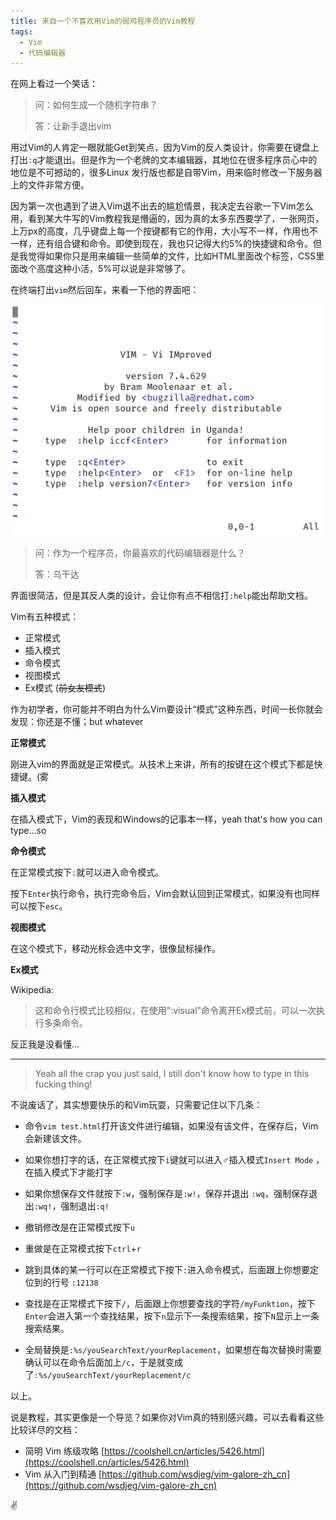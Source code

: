 ```yaml
---
title: 来自一个不喜欢用Vim的弱鸡程序员的Vim教程
tags: 
  - Vim
  - 代码编辑器
---
```


在网上看过一个笑话：

>  问：如何生成一个随机字符串？
>
>  答：让新手退出vim

用过Vim的人肯定一眼就能Get到笑点，因为Vim的反人类设计，你需要在键盘上打出`:q`才能退出。但是作为一个老牌的文本编辑器，其地位在很多程序员心中的地位是不可撼动的，很多Linux 发行版也都是自带Vim，用来临时修改一下服务器上的文件非常方便。

因为第一次也遇到了进入Vim退不出去的尴尬情景，我决定去谷歌一下Vim怎么用，看到某大牛写的Vim教程我是懵逼的，因为真的太多东西要学了，一张网页，上万px的高度，几乎键盘上每一个按键都有它的作用，大小写不一样，作用也不一样，还有组合键和命令。即使到现在，我也只记得大约5%的快捷键和命令。但是我觉得如果你只是用来编辑一些简单的文件，比如HTML里面改个标签，CSS里面改个高度这种小活，5%可以说是非常够了。

在终端打出`vim`然后回车，来看一下他的界面吧：

![image-20191111174728567](/p_assets/201911/vim.png)

> 问：作为一个程序员，你最喜欢的代码编辑器是什么？
>
> 答：乌干达



界面很简洁，但是其反人类的设计，会让你有点不相信打`:help`能出帮助文档。

Vim有五种模式：

- 正常模式
- 插入模式
- 命令模式
- 视图模式
- Ex模式 (~~前女友模式~~)

作为初学者，你可能并不明白为什么Vim要设计“模式”这种东西，时间一长你就会发现：你还是不懂；but whatever

**正常模式**

刚进入vim的界面就是正常模式。从技术上来讲，所有的按键在这个模式下都是快捷键。(雾

**插入模式**

在插入模式下，Vim的表现和Windows的记事本一样，yeah that's how you can type...so

**命令模式**

在正常模式按下`:`就可以进入命令模式。

按下`Enter`执行命令，执行完命令后，Vim会默认回到正常模式，如果没有也同样可以按下`esc`。

**视图模式**

在这个模式下，移动光标会选中文字，很像鼠标操作。

**Ex模式**

Wikipedia:

>  这和命令行模式比较相似，在使用":visual"命令离开Ex模式前，可以一次执行多条命令。  

反正我是没看懂...

<hr>

> Yeah all the crap you just said, I still don't know how to type in this fucking thing!

不说废话了，其实想要快乐的和Vim玩耍，只需要记住以下几条：

- 命令`vim test.html`打开该文件进行编辑，如果没有该文件，在保存后，Vim会新建该文件。

- 如果你想打字的话，在正常模式按下`i`键就可以进入♂插入模式`Insert Mode` ，在插入模式下才能打字
- 如果你想保存文件就按下`:w`，强制保存是`:w!`，保存并退出 `:wq`，强制保存退出`:wq!`，强制退出`:q!`
- 撤销修改是在正常模式按下`u`
- 重做是在正常模式按下`ctrl`+`r`
- 跳到具体的某一行可以在正常模式下按下`:`进入命令模式，后面跟上你想要定位到的行号 `:12138`
- 查找是在正常模式下按下`/`，后面跟上你想要查找的字符`/myFunktion`，按下`Enter`会进入第一个查找结果，按下`n`显示下一条搜索结果，按下`N`显示上一条搜索结果。
- 全局替换是`:%s/youSearchText/yourReplacement`，如果想在每次替换时需要确认可以在命令后面加上`/c`，于是就变成了`:%s/youSearchText/yourReplacement/c`



以上。

说是教程，其实更像是一个导览？如果你对Vim真的特别感兴趣，可以去看看这些比较详尽的文档：

- 简明 Vim 练级攻略 [https://coolshell.cn/articles/5426.html](https://coolshell.cn/articles/5426.html)
- Vim 从入门到精通 [https://github.com/wsdjeg/vim-galore-zh_cn](https://github.com/wsdjeg/vim-galore-zh_cn)

✌